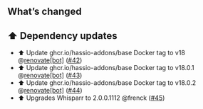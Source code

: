 ## What’s changed

## ⬆️ Dependency updates

- ⬆️ Update ghcr.io/hassio-addons/base Docker tag to v18 @[renovate[bot]](https://github.com/apps/renovate) ([#42](https://github.com/hassio-addons/addon-whisparr/pull/42))
- ⬆️ Update ghcr.io/hassio-addons/base Docker tag to v18.0.1 @[renovate[bot]](https://github.com/apps/renovate) ([#43](https://github.com/hassio-addons/addon-whisparr/pull/43))
- ⬆️ Update ghcr.io/hassio-addons/base Docker tag to v18.0.2 @[renovate[bot]](https://github.com/apps/renovate) ([#44](https://github.com/hassio-addons/addon-whisparr/pull/44))
- ⬆️  Upgrades Whisparr to 2.0.0.1112 @frenck ([#45](https://github.com/hassio-addons/addon-whisparr/pull/45))
